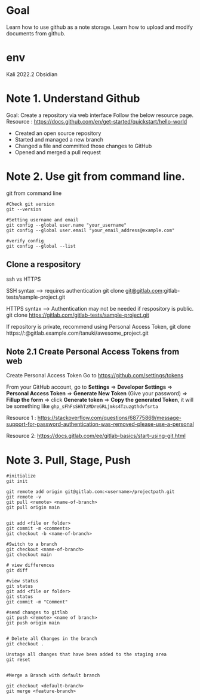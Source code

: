 
# Goal

Learn how to use github as a note storage. 
Learn how to upload and modify documents from github. 


# env
Kali 2022.2
Obsidian 


# Note 1. Understand Github
Goal:  Create a repository via web interface
Follow the below resource page. 
Resource : https://docs.github.com/en/get-started/quickstart/hello-world

-   Created an open source repository
-   Started and managed a new branch
-   Changed a file and committed those changes to GitHub
-   Opened and merged a pull request



# Note 2. Use git from command line. 

git from command line
```
#Check git version
git --version

#Setting username and email
git config --global user.name "your_username"
git config --global user.email "your_email_address@example.com"

#verify config 
git config --global --list

```

## Clone a respository
ssh vs HTTPS

SSH syntax --> requires authentication
git clone git@gitlab.com:gitlab-tests/sample-project.git

HTTPS syntax --> Authentication may not be needed if respository is public.
git clone https://gitlab.com/gitlab-tests/sample-project.git

If repository is private, recommend using Personal Access Token,
git clone https://<username>:<token>@gitlab.example.com/tanuki/awesome_project.git



## Note 2.1  Create Personal Access Tokens from web


Create Personal Access Token
Go to https://github.com/settings/tokens


From your GitHub account, go to **Settings** => **Developer Settings** => **Personal Access Token** => **Generate New Token** (Give your password) => **Fillup the form** => click **Generate token** => **Copy the generated Token**, it will be something like `ghp_sFhFsSHhTzMDreGRLjmks4Tzuzgthdvfsrta`

Resource 1 : https://stackoverflow.com/questions/68775869/message-support-for-password-authentication-was-removed-please-use-a-personal


Resource 2:  https://docs.gitlab.com/ee/gitlab-basics/start-using-git.html



# Note 3. Pull, Stage, Push

```
#initialize
git init 

git remote add origin git@gitlab.com:<username>/projectpath.git
git remote -v
git pull <remote> <name-of-branch>
git pull origin main


git add <file or folder>
git commit -m <comments>
git checkout -b <name-of-branch>

#Switch to a branch
git checkout <name-of-branch>
git checkout main

# view differences
git diff

#view status
git status
git add <file or folder>
git status
git commit -m "Comment"

#send changes to gitlab
git push <remote> <name of branch>
git push origin main


# Delete all Changes in the branch
git checkout .

Unstage all changes that have been added to the staging area
git reset


#Merge a Branch with default branch

git checkout <default-branch>
git merge <feature-branch>
```
